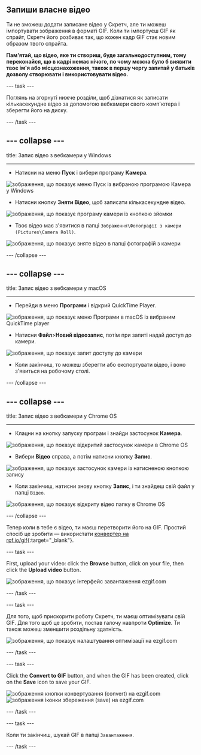 ## Запиши власне відео

Ти не зможеш додати записане відео у Скретч, але ти можеш імпортувати зображення в форматі GIF. Коли ти імпортуєш GIF як спрайт, Скретч його розбиває так, що кожен кадр GIF стає новим образом твого спрайта.

**Пам'ятай, що відео, яке ти створиш, буде загальнодоступним, тому переконайся, що в кадрі немає нічого, по чому можна було б виявити твоє ім'я або місцезнахоження, також в першу чергу запитай у батьків дозволу створювати і використовувати відео.**

--- task ---

Поглянь на згорнуті нижче розділи, щоб дізнатися як записати кількасекундне відео за допомогою вебкамери свого комп'ютера і зберегти його на диску.

--- /task ---

--- collapse ---
---

title: Запис відео з вебкамери у Windows

---
- Натисни на меню **Пуск** і вибери програму **Камера**.

![зображення, що показує меню Пуск із вибраною програмою Камера у Windows](images/camera-app.png)

- Натисни кнопку **Зняти Відео**, щоб записати кількасекундне відео.

![зображення, що показує програму камери із кнопкою зйомки](images/record-win.png)

- Твоє відео має з'явитися в папці `Зображення\Фотографії з камери (Pictures\Camera Roll)`.

![зображення, що показує зняте відео в папці фотографій з камери](images/camera-roll.png)


--- /collapse ---

--- collapse ---
---

title: Запис відео з вебкамери у macOS

---
- Перейди в меню **Програми** і відкрий QuickTime Player.

![зображення, що показує меню Програми в macOS із вибраним QuickTime player](images/quicktime.png)

- Натисни **Файл**>**Новий відеозапис**, потім при запиті надай доступ до камери.

![зображення, що показує запит доступу до камери](images/allow_cam_macOS.png)

- Коли закінчиш, то можеш зберегти або експортувати відео, і воно з'явиться на робочому столі.


--- /collapse ---

--- collapse ---
---

title: Запис відео з вебкамери у Chrome OS

---

- Клацни на кнопку запуску програм і знайди застосунок **Камера**.

![зображення, що показує відкритий застосунок камери в Chrome OS](images/opencamera.png)

- Вибери **Відео** справа, а потім натисни кнопку **Запис**.

![зображення, що показує застосунок камери із натисненою кнопкою запису](images/hitrecord.png)

- Коли закінчиш, натисни знову кнопку **Запис**, і ти знайдеш свій файл у папці `Відео`.

![зображення, що показує відкриту відео папку в Chrome OS](images/videosfolder.png)

--- /collapse ---

Тепер коли в тебе є відео, ти маєш перетворити його на GIF. Простий спосіб це зробити — використати [конвертер на rpf.io/gif](https://rpf.io/gif){:target="_blank"}.

--- task ---

First, upload your video: click the **Browse** button, click on your file, then click the **Upload video** button.

![зображення, що показує інтерфейс завантаження ezgif.com](images/ezgif-upload.png)

--- /task ---

--- task ---

Для того, щоб прискорити роботу Скретч, ти маєш оптимізувати свій GIF. Для того щоб це зробити, постав галочу навпроти **Optimize**. Ти також можеш зменшити роздільну здатність.

![зображення, що показує налаштування оптимізації на ezgif.com](images/optimise-gif.png)

--- /task ---

--- task ---

Click the **Convert to GIF** button, and when the GIF has been created, click on the **Save** icon to save your GIF.

![зображення кнопки конвертування (convert) на ezgif.com](images/convert_btn.png) ![зображення іконки збереження (save) на ezgif.com](images/save_icon.png)

--- /task ---


--- task ---

Коли ти закінчиш, шукай GIF в папці `Завантаження`.

--- /task ---




